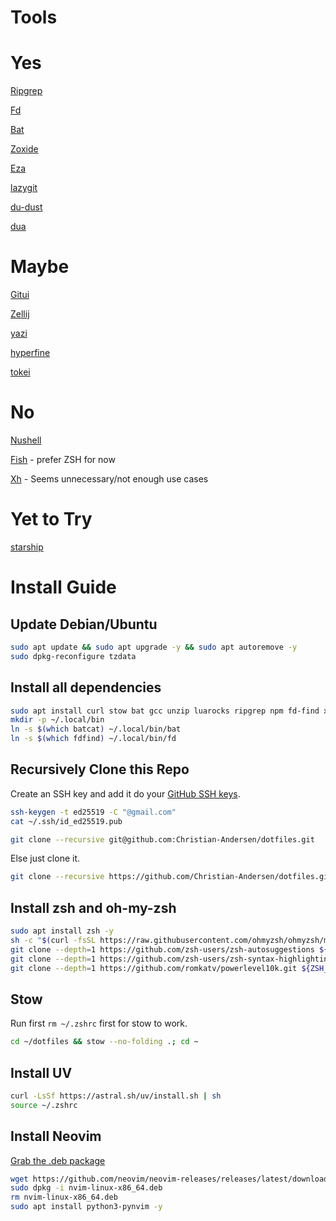# Tools

# Yes

[Ripgrep](https://github.com/BurntSushi/ripgrep)

[Fd](https://github.com/sharkdp/fd)

[Bat](https://github.com/sharkdp/bat)

[Zoxide](https://github.com/ajeetdsouza/zoxide)

[Eza](https://github.com/eza-community/eza)

[lazygit](https://github.com/jesseduffield/lazygit)

[du-dust](https://github.com/bootandy/dust?tab=readme-ov-file)

[dua](https://github.com/Byron/dua-cli)

# Maybe

[Gitui](https://github.com/gitui-org/gitui)

[Zellij](https://github.com/zellij-org/zellij)

[yazi](https://github.com/sxyazi/yazi)

[hyperfine](https://github.com/sharkdp/hyperfine)

[tokei](https://github.com/XAMPPRocky/tokei)

# No

[Nushell](https://github.com/nushell/nushell)

[Fish](https://github.com/fish-shell/fish-shell) - prefer ZSH for now

[Xh](https://github.com/ducaale/xh) - Seems unnecessary/not enough use cases

# Yet to Try

[starship](https://github.com/starship/starship)


# Install Guide

## Update Debian/Ubuntu
```sh
sudo apt update && sudo apt upgrade -y && sudo apt autoremove -y
sudo dpkg-reconfigure tzdata
```

## Install all dependencies
```sh
sudo apt install curl stow bat gcc unzip luarocks ripgrep npm fd-find xclip fzf python3-venv python3-pip -y
mkdir -p ~/.local/bin
ln -s $(which batcat) ~/.local/bin/bat
ln -s $(which fdfind) ~/.local/bin/fd
```

## Recursively Clone this Repo
Create an SSH key and add it do your [GitHub SSH keys](https://github.com/settings/ssh/new).
```sh
ssh-keygen -t ed25519 -C "@gmail.com"
cat ~/.ssh/id_ed25519.pub
```
```sh
git clone --recursive git@github.com:Christian-Andersen/dotfiles.git
```
Else just clone it.
```sh
git clone --recursive https://github.com/Christian-Andersen/dotfiles.git
```

## Install zsh and oh-my-zsh
```sh
sudo apt install zsh -y
sh -c "$(curl -fsSL https://raw.githubusercontent.com/ohmyzsh/ohmyzsh/master/tools/install.sh)"
git clone --depth=1 https://github.com/zsh-users/zsh-autosuggestions ${ZSH_CUSTOM:-$HOME/.oh-my-zsh/custom}/plugins/zsh-autosuggestions
git clone --depth=1 https://github.com/zsh-users/zsh-syntax-highlighting.git ${ZSH_CUSTOM:-$HOME/.oh-my-zsh/custom}/plugins/zsh-syntax-highlighting
git clone --depth=1 https://github.com/romkatv/powerlevel10k.git ${ZSH_CUSTOM:-$HOME/.oh-my-zsh/custom}/themes/powerlevel10k
```

## Stow
Run first `rm ~/.zshrc` first for stow to work.
```sh
cd ~/dotfiles && stow --no-folding .; cd ~
```

## Install UV
```sh
curl -LsSf https://astral.sh/uv/install.sh | sh
source ~/.zshrc
```

## Install Neovim
[Grab the .deb package](https://github.com/neovim/neovim-releases/releases/latest)
```sh
wget https://github.com/neovim/neovim-releases/releases/latest/download/nvim-linux-x86_64.deb
sudo dpkg -i nvim-linux-x86_64.deb
rm nvim-linux-x86_64.deb
sudo apt install python3-pynvim -y
```
